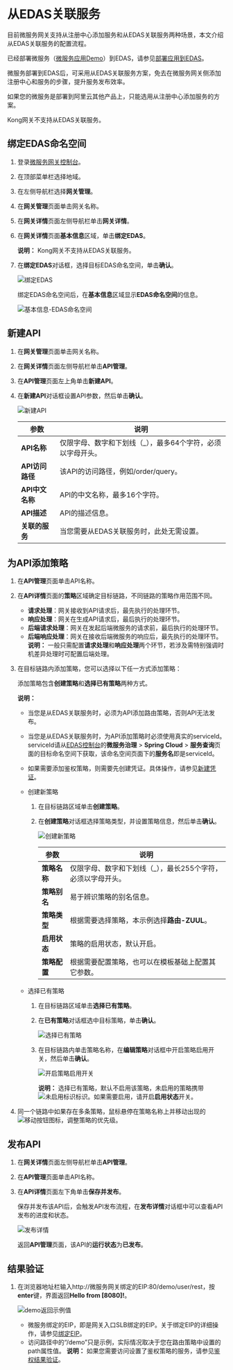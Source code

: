 # 从EDAS关联服务

目前微服务网关支持从注册中心添加服务和从EDAS关联服务两种场景，本文介绍从EDAS关联服务的配置流程。

已经部署微服务（[微服务应用Demo](https://aliware-images.oss-cn-hangzhou.aliyuncs.com/csb/sc-microservice-example.zip)）到EDAS，请参见[部署应用到EDAS]()。

微服务部署到EDAS后，可采用从EDAS关联服务方案，免去在微服务网关侧添加注册中心和服务的步骤，提升服务发布效率。

如果您的微服务是部署到阿里云其他产品上，只能选用从注册中心添加服务的方案。

Kong网关不支持从EDAS关联服务。

## 绑定EDAS命名空间

1.  登录[微服务网关控制台](https://microgw.console.aliyun.com)。

2.  在顶部菜单栏选择地域。

3.  在左侧导航栏选择**网关管理**。

4.  在**网关管理**页面单击网关名称。

5.  在**网关详情**页面左侧导航栏单击**网关详情**。

6.  在**网关详情**页面**基本信息**区域，单击**绑定EDAS**。

    **说明：** Kong网关不支持从EDAS关联服务。

7.  在**绑定EDAS**对话框，选择目标EDAS命名空间，单击**确认**。

    ![绑定EDAS](https://static-aliyun-doc.oss-accelerate.aliyuncs.com/assets/img/zh-CN/7197918061/p201266.png)

    绑定EDAS命名空间后，在**基本信息**区域显示**EDAS命名空间**的信息。

    ![基本信息-EDAS命名空间](https://static-aliyun-doc.oss-accelerate.aliyuncs.com/assets/img/zh-CN/7197918061/p201267.png)


## 新建API

1.  在**网关管理**页面单击网关名称。

2.  在**网关详情**页面左侧导航栏单击**API管理**。

3.  在**API管理**页面左上角单击**新建API**。

4.  在**新建API**对话框设置API参数，然后单击**确认**。

    ![新建API](https://static-aliyun-doc.oss-accelerate.aliyuncs.com/assets/img/zh-CN/0448670061/p169234.png)

    |参数|说明|
    |--|--|
    |**API名称**|仅限字母、数字和下划线（\_），最多64个字符，必须以字母开头。|
    |**API访问路径**|该API的访问路径，例如/order/query。|
    |**API中文名称**|API的中文名称，最多16个字符。|
    |**API描述**|API的描述信息。|
    |**关联的服务**|当您需要从EDAS关联服务时，此处无需设置。|


## 为API添加策略

1.  在**API管理**页面单击API名称。

2.  在**API详情**页面的**策略**区域确定目标链路，不同链路的策略作用范围不同。

    -   **请求处理**：网关接收到API请求后，最先执行的处理环节。
    -   **响应处理**：网关在生成API请求后，最后执行的处理环节。
    -   **后端请求处理**：网关在发起后端微服务的请求前，最后执行的处理环节。
    -   **后端响应处理**：网关在接收后端微服务的响应后，最先执行的处理环节。
    **说明：** 一般只需配置**请求处理**和**响应处理**两个环节，若涉及需特别强调时机差异处理时可配置后端处理。

3.  在目标链路内添加策略，您可以选择以下任一方式添加策略：

    添加策略包含**创建策略**和**选择已有策略**两种方式。

    **说明：**

    -   当您是从EDAS关联服务时，必须为API添加路由策略，否则API无法发布。
    -   当您是从EDAS关联服务时，为API添加策略时必须使用真实的serviceId。serviceId请从[EDAS控制台](https://edas.console.aliyun.com)的**微服务治理** \> **Spring Cloud** \> **服务查询**页面的目标命名空间下获取，该命名空间页面下的**服务名**即是serviceId。
    -   如果需要添加鉴权策略，则需要先创建凭证。具体操作，请参见[新建凭证]()。
    -   创建新策略
        1.  在目标链路区域单击**创建策略**。
        2.  在**创建策略**对话框选择策略类型，并设置策略信息，然后单击**确认**。

            ![创建新策略](https://static-aliyun-doc.oss-accelerate.aliyuncs.com/assets/img/zh-CN/5677464061/p179923.png)

            |参数|说明|
            |--|--|
            |**策略名称**|仅限字母、数字和下划线（\_），最长255个字符，必须以字母开头。|
            |**策略别名**|易于辨识策略的别名信息。|
            |**策略类型**|根据需要选择策略，本示例选择**路由-ZUUL**。|
            |**启用状态**|策略的启用状态，默认开启。|
            |**策略配置**|根据需要配置策略，也可以在模板基础上配置其它参数。|

    -   选择已有策略
        1.  在目标链路区域单击**选择已有策略**。
        2.  在**已有策略**对话框选中目标策略，单击**确认**。

            ![选择已有策略](https://static-aliyun-doc.oss-accelerate.aliyuncs.com/assets/img/zh-CN/5677464061/p179927.png)

        3.  在目标链路内单击策略名称，在**编辑策略**对话框中开启策略启用开关，然后单击**确认**。

            ![开启策略启用开关](https://static-aliyun-doc.oss-accelerate.aliyuncs.com/assets/img/zh-CN/5677464061/p179932.png)

            **说明：** 选择已有策略，默认不启用该策略，未启用的策略携带![未启用标识](https://static-aliyun-doc.oss-accelerate.aliyuncs.com/assets/img/zh-CN/4003564061/p179979.png)标识。如果需要启用，请开启**启用状态**开关。

4.  同一个链路中如果存在多条策略，鼠标悬停在策略名称上并移动出现的![移动按钮 ](https://static-aliyun-doc.oss-accelerate.aliyuncs.com/assets/img/zh-CN/1898464061/p84983.png)图标，调整策略的优先级。


## 发布API

1.  在**网关详情**页面左侧导航栏单击**API管理**。

2.  在**API管理**页面单击API名称。

3.  在**API详情**页面左下角单击**保存并发布**。

    保存并发布该API后，会触发API发布流程，在**发布详情**对话框中可以查看API发布的进度和状态。

    ![发布详情](https://static-aliyun-doc.oss-accelerate.aliyuncs.com/assets/img/zh-CN/7009957061/p190850.png)

    返回**API管理**页面，该API的**运行状态**为**已发布**。


## 结果验证

1.  在浏览器地址栏输入http://微服务网关绑定的EIP:80/demo/user/rest，按**enter**键，界面返回**Hello from \[8080\]!**。

    ![demo返回示例值](https://static-aliyun-doc.oss-accelerate.aliyuncs.com/assets/img/zh-CN/8291446951/p128536.png)

    -   微服务绑定的EIP，即是网关入口SLB绑定的EIP。关于绑定EIP的详细操作，请参见[绑定EIP](https://help.aliyun.com/document_detail/86105.html?spm=a2c4g.11186623.6.573.59d96efcKeUHwT)。
    -   访问路径中的“/demo”只是示例，实际情况取决于您在路由策略中设置的path属性值。
    **说明：** 如果您需要访问设置了鉴权策略的服务，请参见[鉴权结果验证]()。


